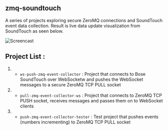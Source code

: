 zmq-soundtouch
---------------
A series of projects exploring secure ZeroMQ connections and SoundTouch event data collection. Result is live data update visualization from SoundTouch as seen below. 


![Screencast](https://github.com/redsofa/zmq-soundtouch/blob/master/docs/demo.gif "Screencast")


Project List : 
--------------

1) - `ws-push-zmq-event-collector` :
Project that connects to Bose SoundTouch over WebSocketw and pushes the WebSocket messages to a secure ZeroMQ TCP PULL socket


2) - `pull-zmq-event-collector-ws` : 
Project that connects to ZeroMQ TCP PUSH socket, receives messages and passes them on to WebSocket clients


3) - `push-zmq-event-collector-tester` :
Test project that pushes events (numbers incrementing) to ZeroMQ TCP PULL socket 